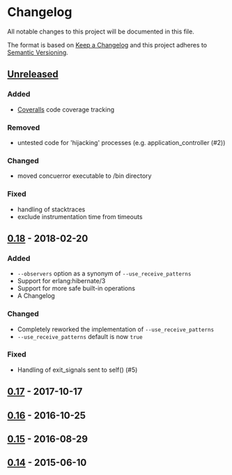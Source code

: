 # Changelog

All notable changes to this project will be documented in this file.

The format is based on [Keep a Changelog](http://keepachangelog.com/en/1.0.0/)
and this project adheres to [Semantic Versioning](http://semver.org/spec/v2.0.0.html).

## [Unreleased](https://github.com/parapluu/Concuerror/tree/master)

### Added
- [Coveralls](https://coveralls.io/github/parapluu/Concuerror) code coverage tracking

### Removed
- untested code for 'hijacking' processes (e.g. application_controller (#2))

### Changed
- moved concuerror executable to /bin directory

### Fixed
- handling of stacktraces
- exclude instrumentation time from timeouts

## [0.18](https://github.com/parapluu/Concuerror/releases/tag/0.18) - 2018-02-20

### Added
- `--observers` option as a synonym of `--use_receive_patterns`
- Support for erlang:hibernate/3
- Support for more safe built-in operations
- A Changelog

### Changed
- Completely reworked the implementation of `--use_receive_patterns`
- `--use_receive_patterns` default is now `true`

### Fixed
- Handling of exit_signals sent to self() (#5)

## [0.17](https://github.com/parapluu/Concuerror/releases/tag/0.17) - 2017-10-17

## [0.16](https://github.com/parapluu/Concuerror/releases/tag/0.16) - 2016-10-25

## [0.15](https://github.com/parapluu/Concuerror/releases/tag/0.15) - 2016-08-29

## [0.14](https://github.com/parapluu/Concuerror/releases/tag/0.14) - 2015-06-10
